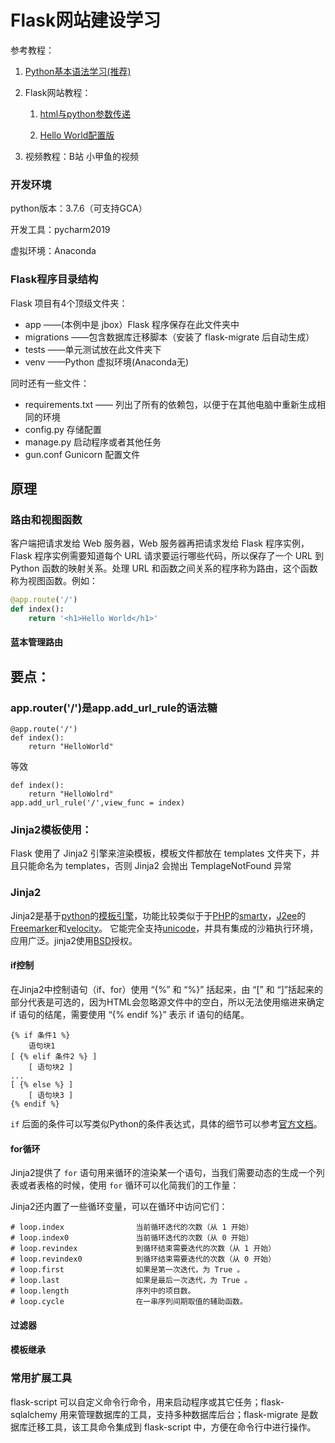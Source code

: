 # Flask网站建设学习

参考教程：

1.  [Python基本语法学习(推荐)](https://github.com/jackfrued/Python-100-Days)

2.  Flask网站教程：

    1) [html与python参数传递](https://www.yty99.cn/?p=61)

    2) [Hello World配置版](https://www.jianshu.com/p/cc90a14856c5)

3.  视频教程：B站 小甲鱼的视频

### 开发环境

python版本：3.7.6（可支持GCA）

开发工具：pycharm2019

虚拟环境：Anaconda

### Flask程序目录结构

Flask 项目有4个顶级文件夹：

-   app ——(本例中是 jbox）Flask 程序保存在此文件夹中
-   migrations ——包含数据库迁移脚本（安装了 flask-migrate 后自动生成）
-   tests ——单元测试放在此文件夹下
-   venv ——Python 虚拟环境(Anaconda无)

同时还有一些文件：

-   requirements.txt —— 列出了所有的依赖包，以便于在其他电脑中重新生成相同的环境
-   config.py 存储配置
-   manage.py 启动程序或者其他任务
-   gun.conf Gunicorn 配置文件

## 原理

### 路由和视图函数

客户端把请求发给 Web 服务器，Web 服务器再把请求发给 Flask 程序实例，Flask 程序实例需要知道每个 URL 请求要运行哪些代码，所以保存了一个 URL 到 Python 函数的映射关系。处理 URL 和函数之间关系的程序称为路由，这个函数称为视图函数。例如：

```python
@app.route('/')
def index():
    return '<h1>Hello World</h1>'
```

#### 蓝本管理路由



## 要点：

### app.router('/')是app.add_url_rule的语法糖

```
@app.route('/')
def index():
    return "HelloWorld"
```

等效

```
def index():
    return "HelloWolrd"
app.add_url_rule('/',view_func = index)
```



### Jinja2模板使用：

Flask 使用了 Jinja2 引擎来渲染模板，模板文件都放在 templates 文件夹下，并且只能命名为 templates，否则 Jinja2 会抛出 TemplageNotFound 异常

### Jinja2

Jinja2是基于[python](https://baike.baidu.com/item/python/407313)的[模板引擎](https://baike.baidu.com/item/%E6%A8%A1%E6%9D%BF%E5%BC%95%E6%93%8E/907667)，功能比较类似于于[PHP](https://baike.baidu.com/item/PHP/9337)的[smarty](https://baike.baidu.com/item/smarty/7270424)，[J2ee](https://baike.baidu.com/item/J2ee)的[Freemarker](https://baike.baidu.com/item/Freemarker)和[velocity](https://baike.baidu.com/item/velocity/1398152)。 它能完全支持[unicode](https://baike.baidu.com/item/unicode/750500)，并具有集成的沙箱执行环境，应用广泛。jinja2使用[BSD](https://baike.baidu.com/item/BSD)授权。

#### if控制

在Jinja2中控制语句（if、for）使用 “{%” 和 “%}” 括起来，由 “[” 和 “]”括起来的部分代表是可选的，因为HTML会忽略源文件中的空白，所以无法使用缩进来确定 if 语句的结尾，需要使用 “{% endif %}” 表示 if 语句的结尾。

```jinja2
{% if 条件1 %}
    语句块1
[ {% elif 条件2 %} ]
    [ 语句块2 ]
...
[ {% else %} ]
    [ 语句块3 ]
{% endif %}
```

`if` 后面的条件可以写类似Python的条件表达式，具体的细节可以参考[官方文档](http://docs.jinkan.org/docs/jinja2/templates.html#if)。

#### for循环

Jinja2提供了 `for` 语句用来循环的渲染某一个语句，当我们需要动态的生成一个列表或者表格的时候，使用 `for` 循环可以化简我们的工作量：

Jinja2还内置了一些循环变量，可以在循环中访问它们：

```
# loop.index                当前循环迭代的次数（从 1 开始）
# loop.index0               当前循环迭代的次数（从 0 开始）
# loop.revindex             到循环结束需要迭代的次数（从 1 开始）
# loop.revindex0            到循环结束需要迭代的次数（从 0 开始）
# loop.first                如果是第一次迭代，为 True 。
# loop.last                 如果是最后一次迭代，为 True 。
# loop.length               序列中的项目数。
# loop.cycle                在一串序列间期取值的辅助函数。
```



#### 过滤器



#### 模板继承





### 常用扩展工具

flask-script 可以自定义命令行命令，用来启动程序或其它任务；flask-sqlalchemy 用来管理数据库的工具，支持多种数据库后台；flask-migrate 是数据库迁移工具，该工具命令集成到 flask-script 中，方便在命令行中进行操作。